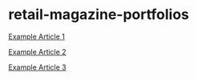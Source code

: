 # retail-magazine-portfolios

<p><a href = "https://github.com/satbyulkim/retail-magazine-portfolios/blob/master/Article_Example_1.pdf">Example Article 1</a></p>

<p><a href = "https://github.com/satbyulkim/retail-magazine-portfolios/blob/master/Article_Example_2.pdf">Example Article 2</a></p>

<p><a href = "https://github.com/satbyulkim/retail-magazine-portfolios/blob/master/Article_Example_3.pdf">Example Article 3</a></p>
